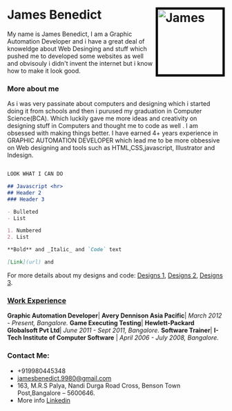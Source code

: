 # James Benedict<img style="border:5px solid black;" src="jamesbenedict9980.github.io/my photo/james.jpg" alt="James" height="150" width="150" align="right" >

My name is James Benedict, I am a Graphic Automation Developer and i have a great deal of knoweldge about Web Desinging and stuff which pushed me to developed some websites as well and obvisouly i didn't invent the internet but i know how to make it look good.

### More about me
As i was very passinate about computers and designing which i started doing it from schools and then i purused my graduation in Computer Science(BCA). Which luckily gave me more ideas and creativity on designing stuff in Computers and thought me to code as well . I am obsessed with making things better.
I have earned 4+ years experience in GRAPHIC AUTOMATION DEVELOPER which lead me to be more obbessive on Web designing and tools such as HTML,CSS,javascript, Illustrator and Indesign.

```markdown

LOOK WHAT I CAN DO

## Javascript <hr>
## Header 2
### Header 3

- Bulleted
- List

1. Numbered
2. List

**Bold** and _Italic_ and `Code` text

[Link](url) and 
```

For more details about my designs and code: 
[Designs 1](https://jamesbenedict9980.github.io/Execrise%201/),
[Designs 2](https://jamesbenedict9980.github.io/Project%203/),
[Designs 3](https://jamesbenedict9980.github.io/MobiCarCare/).


### <u>Work Experience</u>

**Graphic Automation Developer**| **Avery Dennison Asia Pacific**| _March 2012 - Present, Bangalore._
**Game Executing Testing**| **Hewlett-Packard Globalsoft Pvt Ltd**| _June 2011 - Sept 2011, Bangalore._
**Software Trainer**| **I-Tech Institute of Computer Software** | _April 2006 - July 2008, Bangalore._

### Contact Me:
- +919980445348
- jamesbenedict.9980@gmail.com
- 163, M.R.S Palya, Nandi Durga Road Cross, Benson Town Post,Bangalore – 5600646.
- More info [Linkedin](https://in.linkedin.com/in/james-benedict-67457675)

